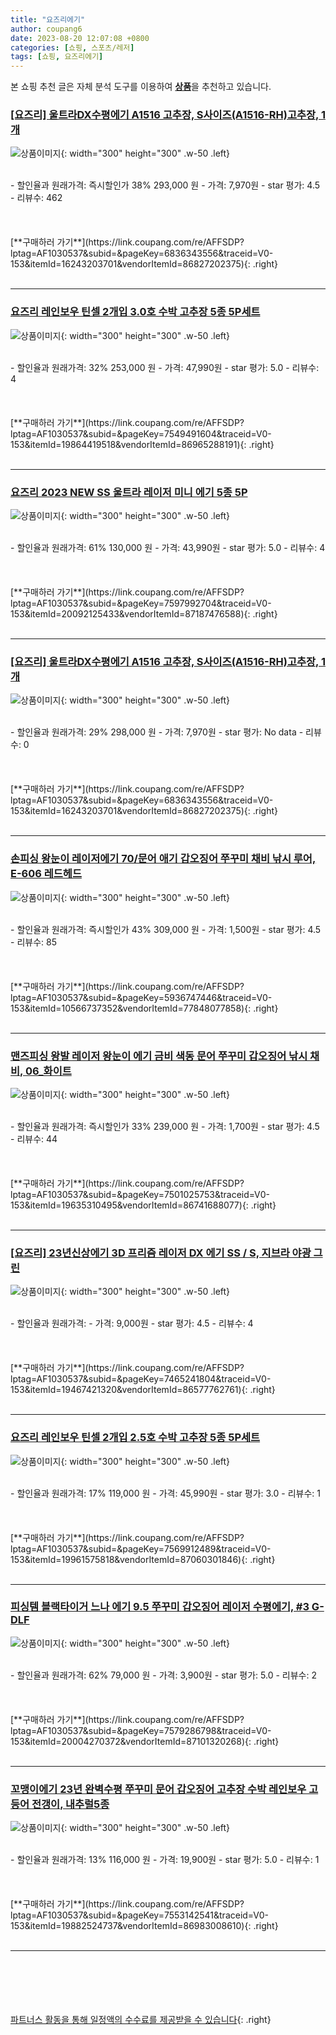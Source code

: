 ```yaml
---
title: "요즈리에기"
author: coupang6
date: 2023-08-20 12:07:08 +0800
categories: [쇼핑, 스포츠/레저]
tags: [쇼핑, 요즈리에기]
---
```


본 쇼핑 추천 글은 자체 분석 도구를 이용하여 [**상품**](https://link.coupang.com/a/bao1ui)을 추천하고 있습니다.

### [[요즈리] 울트라DX수평에기 A1516 고추장, S사이즈(A1516-RH)고추장, 1개](https://link.coupang.com/re/AFFSDP?lptag=AF1030537&subid=&pageKey=6836343556&traceid=V0-153&itemId=16243203701&vendorItemId=86827202375)

![상품이미지](https://thumbnail7.coupangcdn.com/thumbnails/remote/230x230ex/image/vendor_inventory/b419/2f1a34a149da1996cb2e3fbebee90a1277fe94a007a9706dded46fea7cbf.jpg){: width="300" height="300" .w-50 .left}


<br>
- 할인율과 원래가격: 즉시할인가 38%  293,000   원
- 가격: 7,970원
- star 평가: 4.5
- 리뷰수: 462
<br>
<br>
<br>
<br>
[**구매하러 가기**](https://link.coupang.com/re/AFFSDP?lptag=AF1030537&subid=&pageKey=6836343556&traceid=V0-153&itemId=16243203701&vendorItemId=86827202375){: .right}
<br>
<br>

---

### [요즈리 레인보우 틴셀 2개입 3.0호 수박 고추장 5종 5P세트](https://link.coupang.com/re/AFFSDP?lptag=AF1030537&subid=&pageKey=7549491604&traceid=V0-153&itemId=19864419518&vendorItemId=86965288191)

![상품이미지](https://thumbnail9.coupangcdn.com/thumbnails/remote/230x230ex/image/vendor_inventory/1cbd/38a943286e696d54903625f7fbaaa319ecd37711f8b7e5a3ce9a9f31f4d8.jpg){: width="300" height="300" .w-50 .left}


<br>
- 할인율과 원래가격: 32%  253,000   원
- 가격: 47,990원
- star 평가: 5.0
- 리뷰수: 4
<br>
<br>
<br>
<br>
[**구매하러 가기**](https://link.coupang.com/re/AFFSDP?lptag=AF1030537&subid=&pageKey=7549491604&traceid=V0-153&itemId=19864419518&vendorItemId=86965288191){: .right}
<br>
<br>

---

### [요즈리 2023 NEW SS 울트라 레이저 미니 에기 5종 5P](https://link.coupang.com/re/AFFSDP?lptag=AF1030537&subid=&pageKey=7597992704&traceid=V0-153&itemId=20092125433&vendorItemId=87187476588)

![상품이미지](https://thumbnail7.coupangcdn.com/thumbnails/remote/230x230ex/image/vendor_inventory/a247/16073282279ba478f8a709ba3b899d59394c0084841221642dd2f271393a.jpg){: width="300" height="300" .w-50 .left}


<br>
- 할인율과 원래가격: 61%  130,000   원
- 가격: 43,990원
- star 평가: 5.0
- 리뷰수: 4
<br>
<br>
<br>
<br>
[**구매하러 가기**](https://link.coupang.com/re/AFFSDP?lptag=AF1030537&subid=&pageKey=7597992704&traceid=V0-153&itemId=20092125433&vendorItemId=87187476588){: .right}
<br>
<br>

---

### [[요즈리] 울트라DX수평에기 A1516 고추장, S사이즈(A1516-RH)고추장, 1개](https://link.coupang.com/re/AFFSDP?lptag=AF1030537&subid=&pageKey=6836343556&traceid=V0-153&itemId=16243203701&vendorItemId=86827202375)

![상품이미지](https://thumbnail7.coupangcdn.com/thumbnails/remote/230x230ex/image/vendor_inventory/b419/2f1a34a149da1996cb2e3fbebee90a1277fe94a007a9706dded46fea7cbf.jpg){: width="300" height="300" .w-50 .left}


<br>
- 할인율과 원래가격: 29%  298,000   원
- 가격: 7,970원
- star 평가: No data
- 리뷰수: 0
<br>
<br>
<br>
<br>
[**구매하러 가기**](https://link.coupang.com/re/AFFSDP?lptag=AF1030537&subid=&pageKey=6836343556&traceid=V0-153&itemId=16243203701&vendorItemId=86827202375){: .right}
<br>
<br>

---

### [손피싱 왕눈이 레이저에기 70/문어 애기 갑오징어 쭈꾸미 채비 낚시 루어, E-606 레드헤드](https://link.coupang.com/re/AFFSDP?lptag=AF1030537&subid=&pageKey=5936747446&traceid=V0-153&itemId=10566737352&vendorItemId=77848077858)

![상품이미지](https://thumbnail9.coupangcdn.com/thumbnails/remote/230x230ex/image/vendor_inventory/d4b7/f83014f8f1d3f43b300da14fe782b41915041244c91dc572556a1d95f863.jpg){: width="300" height="300" .w-50 .left}


<br>
- 할인율과 원래가격: 즉시할인가 43%  309,000   원
- 가격: 1,500원
- star 평가: 4.5
- 리뷰수: 85
<br>
<br>
<br>
<br>
[**구매하러 가기**](https://link.coupang.com/re/AFFSDP?lptag=AF1030537&subid=&pageKey=5936747446&traceid=V0-153&itemId=10566737352&vendorItemId=77848077858){: .right}
<br>
<br>

---

### [맨즈피싱 왕발 레이저 왕눈이 에기 금비 색동 문어 쭈꾸미 갑오징어 낚시 채비, 06_화이트](https://link.coupang.com/re/AFFSDP?lptag=AF1030537&subid=&pageKey=7501025753&traceid=V0-153&itemId=19635310495&vendorItemId=86741688077)

![상품이미지](https://thumbnail7.coupangcdn.com/thumbnails/remote/230x230ex/image/vendor_inventory/ca49/6d1b806d35cacb33db7266da8c779b8b0ee1e09b9eb2d5fbe14f6e8b39f6.jpg){: width="300" height="300" .w-50 .left}


<br>
- 할인율과 원래가격: 즉시할인가 33%  239,000   원
- 가격: 1,700원
- star 평가: 4.5
- 리뷰수: 44
<br>
<br>
<br>
<br>
[**구매하러 가기**](https://link.coupang.com/re/AFFSDP?lptag=AF1030537&subid=&pageKey=7501025753&traceid=V0-153&itemId=19635310495&vendorItemId=86741688077){: .right}
<br>
<br>

---

### [[요즈리] 23년신상에기 3D 프리즘 레이저 DX 에기 SS / S, 지브라 야광 그린](https://link.coupang.com/re/AFFSDP?lptag=AF1030537&subid=&pageKey=7465241804&traceid=V0-153&itemId=19467421320&vendorItemId=86577762761)

![상품이미지](https://thumbnail10.coupangcdn.com/thumbnails/remote/230x230ex/image/vendor_inventory/ca8a/1cae816766c48d54d6e6726dfed5e4c66ce485ef84af2a9dd60843094871.jpeg){: width="300" height="300" .w-50 .left}


<br>
- 할인율과 원래가격: 
- 가격: 9,000원
- star 평가: 4.5
- 리뷰수: 4
<br>
<br>
<br>
<br>
[**구매하러 가기**](https://link.coupang.com/re/AFFSDP?lptag=AF1030537&subid=&pageKey=7465241804&traceid=V0-153&itemId=19467421320&vendorItemId=86577762761){: .right}
<br>
<br>

---

### [요즈리 레인보우 틴셀 2개입 2.5호 수박 고추장 5종 5P세트](https://link.coupang.com/re/AFFSDP?lptag=AF1030537&subid=&pageKey=7569912489&traceid=V0-153&itemId=19961575818&vendorItemId=87060301846)

![상품이미지](https://thumbnail9.coupangcdn.com/thumbnails/remote/230x230ex/image/vendor_inventory/f65d/ffa2c2e476779efbae2f8af830bc6d77a01673789bb895321a7e5e82170a.jpg){: width="300" height="300" .w-50 .left}


<br>
- 할인율과 원래가격: 17%  119,000   원
- 가격: 45,990원
- star 평가: 3.0
- 리뷰수: 1
<br>
<br>
<br>
<br>
[**구매하러 가기**](https://link.coupang.com/re/AFFSDP?lptag=AF1030537&subid=&pageKey=7569912489&traceid=V0-153&itemId=19961575818&vendorItemId=87060301846){: .right}
<br>
<br>

---

### [피싱템 블랙타이거 느나 에기 9.5 쭈꾸미 갑오징어 레이저 수평에기, #3 G-DLF](https://link.coupang.com/re/AFFSDP?lptag=AF1030537&subid=&pageKey=7579286798&traceid=V0-153&itemId=20004270372&vendorItemId=87101320268)

![상품이미지](https://thumbnail6.coupangcdn.com/thumbnails/remote/230x230ex/image/vendor_inventory/22ac/884f82cb262f58d9c973140c8a8983a3c3061362933ea07246d2c5a56955.jpg){: width="300" height="300" .w-50 .left}


<br>
- 할인율과 원래가격: 62%  79,000   원
- 가격: 3,900원
- star 평가: 5.0
- 리뷰수: 2
<br>
<br>
<br>
<br>
[**구매하러 가기**](https://link.coupang.com/re/AFFSDP?lptag=AF1030537&subid=&pageKey=7579286798&traceid=V0-153&itemId=20004270372&vendorItemId=87101320268){: .right}
<br>
<br>

---

### [꼬맹이에기 23년 완벽수평 쭈꾸미 문어 갑오징어 고추장 수박 레인보우 고등어 전갱이, 내추럴5종](https://link.coupang.com/re/AFFSDP?lptag=AF1030537&subid=&pageKey=7553142541&traceid=V0-153&itemId=19882524737&vendorItemId=86983008610)

![상품이미지](https://thumbnail10.coupangcdn.com/thumbnails/remote/230x230ex/image/vendor_inventory/2c5c/c31ac67803b0cbc05cfa0c938a1482e434cee881eefaf428beffde0c2d1e.jpg){: width="300" height="300" .w-50 .left}


<br>
- 할인율과 원래가격: 13%  116,000   원
- 가격: 19,900원
- star 평가: 5.0
- 리뷰수: 1
<br>
<br>
<br>
<br>
[**구매하러 가기**](https://link.coupang.com/re/AFFSDP?lptag=AF1030537&subid=&pageKey=7553142541&traceid=V0-153&itemId=19882524737&vendorItemId=86983008610){: .right}
<br>
<br>

---
<br><br><br><br><br> [파트너스 활동을 통해 일정액의 수수료를 제공받을 수 있습니다](https://link.coupang.com/a/bao1ui){: .right}
